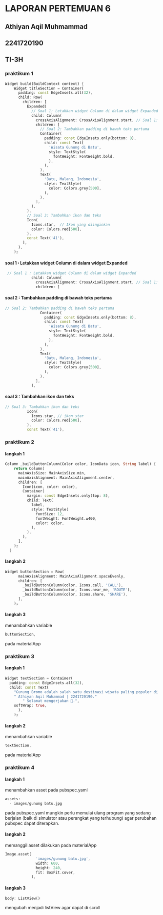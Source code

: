 
# LAPORAN PERTEMUAN 6

## Athiyan Aqil Muhmammad

## 2241720190

## TI-3H

### praktikum 1

``` dart
Widget build(BuildContext context) {
    Widget titleSection = Container(
      padding: const EdgeInsets.all(32),
      child: Row(
        children: [
          Expanded(
            // Soal 1: Letakkan widget Column di dalam widget Expanded
            child: Column(
              crossAxisAlignment: CrossAxisAlignment.start, // Soal 1: crossAxisAlignment ke start
              children: [
                // Soal 2: Tambahkan padding di bawah teks pertama
                Container(
                  padding: const EdgeInsets.only(bottom: 8),
                  child: const Text(
                    'Wisata Gunung di Batu',
                    style: TextStyle(
                      fontWeight: FontWeight.bold,
                    ),
                  ),
                ),
                Text(
                  'Batu, Malang, Indonesia',
                  style: TextStyle(
                    color: Colors.grey[500],
                  ),
                ),
              ],
            ),
          ),
          // Soal 3: Tambahkan ikon dan teks
          Icon(
            Icons.star,  // Ikon yang diinginkan
            color: Colors.red[500],
          ),
          const Text('41'),
        ],
      ),
    );
```

#### soal 1 : Letakkan widget Column di dalam widget Expanded

``` dart
 // Soal 1 : Letakkan widget Column di dalam widget Expanded
            child: Column(
              crossAxisAlignment: CrossAxisAlignment.start, // Soal 1: crossAxisAlignment ke start
              children: [
```

#### soal 2 : Tambahkan padding di bawah teks pertama

``` dart
// Soal 2: Tambahkan padding di bawah teks pertama
                Container(
                  padding: const EdgeInsets.only(bottom: 8),
                  child: const Text(
                    'Wisata Gunung di Batu',
                    style: TextStyle(
                      fontWeight: FontWeight.bold,
                    ),
                  ),
                ),
                Text(
                  'Batu, Malang, Indonesia',
                  style: TextStyle(
                    color: Colors.grey[500],
                  ),
                ),
              ],
            ),
```

#### soal 3 : Tambahkan ikon dan teks

``` dart
// Soal 3: Tambahkan ikon dan teks
          Icon(
            Icons.star, // ikon star
            color: Colors.red[500],
          ),
          const Text('41'),
```

### praktikum 2

#### langkah 1

``` dart
Column _buildButtonColumn(Color color, IconData icon, String label) {
    return Column(
      mainAxisSize: MainAxisSize.min,
      mainAxisAlignment: MainAxisAlignment.center,
      children: [
        Icon(icon, color: color),
        Container(
          margin: const EdgeInsets.only(top: 8),
          child: Text(
            label,
            style: TextStyle(
              fontSize: 12,
              fontWeight: FontWeight.w400,
              color: color,
            ),
          ),
        ),
      ],
    );
  }
```

#### langkah 2

``` dart
Widget buttonSection = Row(
      mainAxisAlignment: MainAxisAlignment.spaceEvenly,
      children: [
        _buildButtonColumn(color, Icons.call, 'CALL'),
        _buildButtonColumn(color, Icons.near_me, 'ROUTE'),
        _buildButtonColumn(color, Icons.share, 'SHARE'),
      ],
    );
```

#### langkah 3
menambahkan variable
``` dart
buttonSection,
```
pada materialApp

### praktikum 3

#### langkah 1

``` dart
Widget textSection = Container(
  padding: const EdgeInsets.all(32),
  child: const Text(
    "Gunung Bromo adalah salah satu destinasi wisata paling populer di Indonesia, terutama bagi para pecinta alam dan fotografi."
    " Athiyan Aqil Muhammad | 2241720190."
        " Selamat mengerjakan 🙂.",
    softWrap: true,
      ),
    );
```

#### langkah 2

menambahkan variable
``` dart
textSection, 
```
pada materialApp

### praktikum 4

#### langkah 1

menambahkan asset pada pubspec.yaml
``` dart
assets:
  - images/gunung batu.jpg
```
pada pubspec.yaml
mungkin perlu memulai ulang program yang sedang berjalan (baik di simulator atau perangkat yang terhubung) agar perubahan pubspec dapat diterapkan.

#### langkah 2

memanggil asset dilakukan pada materialApp
``` dart
Image.asset(
              'images/gunung batu.jpg',
              width: 600,
              height: 240,
              fit: BoxFit.cover,
            ),
```

#### langkah 3

``` dart
body: ListView()
```
mengubah menjadi listView agar dapat di scroll
